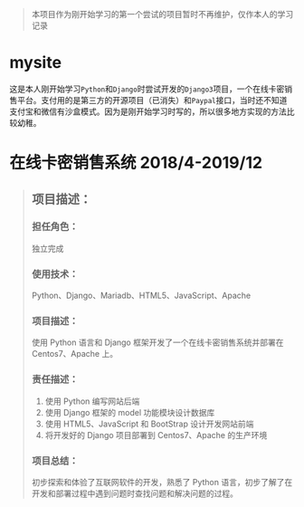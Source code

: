 > 本项目作为刚开始学习的第一个尝试的项目暂时不再维护，仅作本人的学习记录

# mysite
这是本人刚开始学习`Python`和`Django`时尝试开发的`Django3`项目，一个在线卡密销售平台。支付用的是第三方的开源项目（已消失）和`Paypal`接口，当时还不知道支付宝和微信有沙盒模式。因为是刚开始学习时写的，所以很多地方实现的方法比较幼稚。

# 在线卡密销售系统    2018/4-2019/12
>
>## 项目描述： 
>
>### 担任角色：
>独立完成
>
>### 使用技术：
>Python、Django、Mariadb、HTML5、JavaScript、Apache
>
>### 项目描述：
>使用 Python 语言和 Django 框架开发了一个在线卡密销售系统并部署在 Centos7、Apache 上。
>
>### 责任描述： 
>
>1. 使用 Python 编写网站后端
>2. 使用 Django 框架的 model 功能模块设计数据库
>3. 使用 HTML5、JavaScript 和 BootStrap 设计开发网站前端
>4. 将开发好的 Django 项目部署到 Centos7、Apache 的生产环境
>
>### 项目总结：
>初步探索和体验了互联网软件的开发，熟悉了 Python 语言，初步了解了在开发和部署过程中遇到问题时查找问题和解决问题的过程。

